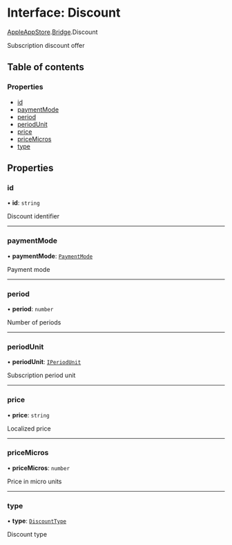 # Interface: Discount

[AppleAppStore](../modules/CdvPurchase.AppleAppStore.md).[Bridge](../modules/CdvPurchase.AppleAppStore.Bridge.md).Discount

Subscription discount offer

## Table of contents

### Properties

- [id](CdvPurchase.AppleAppStore.Bridge.Discount.md#id)
- [paymentMode](CdvPurchase.AppleAppStore.Bridge.Discount.md#paymentmode)
- [period](CdvPurchase.AppleAppStore.Bridge.Discount.md#period)
- [periodUnit](CdvPurchase.AppleAppStore.Bridge.Discount.md#periodunit)
- [price](CdvPurchase.AppleAppStore.Bridge.Discount.md#price)
- [priceMicros](CdvPurchase.AppleAppStore.Bridge.Discount.md#pricemicros)
- [type](CdvPurchase.AppleAppStore.Bridge.Discount.md#type)

## Properties

### id

• **id**: `string`

Discount identifier

___

### paymentMode

• **paymentMode**: [`PaymentMode`](../enums/CdvPurchase.PaymentMode.md)

Payment mode

___

### period

• **period**: `number`

Number of periods

___

### periodUnit

• **periodUnit**: [`IPeriodUnit`](../modules/CdvPurchase.md#iperiodunit)

Subscription period unit

___

### price

• **price**: `string`

Localized price

___

### priceMicros

• **priceMicros**: `number`

Price in micro units

___

### type

• **type**: [`DiscountType`](../modules/CdvPurchase.AppleAppStore.Bridge.md#discounttype)

Discount type
